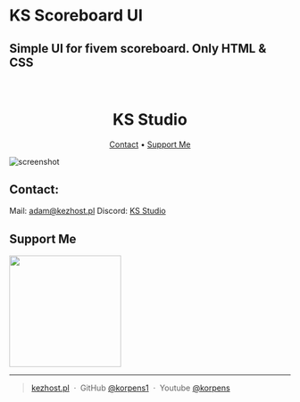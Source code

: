 KS Scoreboard UI
====================================================================================================================================

Simple UI for fivem scoreboard. Only HTML & CSS
------------------------------------------------------------------

<h1 align="center">
  <br>
  KS Studio
  <br>
</h1>

<p align="center">
  <a href="#contact">Contact</a> •
  <a href="#support-me">Support Me</a>
</p>

![screenshot](https://kezhost.pl/github/img/UI.png)

## Contact:

Mail: [adam@kezhost.pl](mailto:adam@kezhost.pl)
Discord: [KS Studio](https://discord.gg/CzvAPktpns)

## Support Me

<a href="https://www.buymeacoffee.com/korpens"><img src="https://cdn.buymeacoffee.com/buttons/v2/default-yellow.png" width="200" /></a>

---

> [kezhost.pl](https://kezhost.pl) &nbsp;&middot;&nbsp;
> GitHub [@korpens1](https://github.com/korpens1) &nbsp;&middot;&nbsp;
> Youtube [@korpens](https://www.youtube.com/channel/UCLvxS06h9HKl475rvZ5xq5g)
